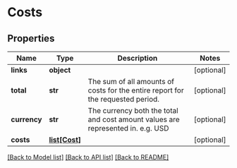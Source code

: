# Costs

## Properties
Name | Type | Description | Notes
------------ | ------------- | ------------- | -------------
**links** | **object** |  | [optional] 
**total** | **str** | The sum of all amounts of costs for the entire report for the requested period. | [optional] 
**currency** | **str** | The currency both the total and cost amount values are represented in. e.g. USD | [optional] 
**costs** | [**list[Cost]**](Cost.md) |  | [optional] 

[[Back to Model list]](../README.md#documentation-for-models) [[Back to API list]](../README.md#documentation-for-api-endpoints) [[Back to README]](../README.md)


